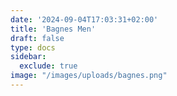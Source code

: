 ```yaml
---
date: '2024-09-04T17:03:31+02:00'
title: 'Bagnes Men'
draft: false
type: docs
sidebar:
  exclude: true
image: "/images/uploads/bagnes.png"
---
```

